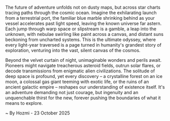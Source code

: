 
The future of adventure unfolds not on dusty maps, but across star charts tracing paths through the cosmic ocean. Imagine the exhilarating launch from a terrestrial port, the familiar blue marble shrinking behind as your vessel accelerates past light speed, leaving the known universe far astern. Each jump through warp space or slipstream is a gamble, a leap into the unknown, with nebulae swirling like paint across a canvas, and distant suns beckoning from uncharted systems. This is the ultimate odyssey, where every light-year traversed is a page turned in humanity's grandest story of exploration, venturing into the vast, silent canvas of the cosmos.

Beyond the velvet curtain of night, unimaginable wonders and perils await. Pioneers might navigate treacherous asteroid fields, outrun solar flares, or decode transmissions from enigmatic alien civilizations. The solitude of deep space is profound, yet every discovery – a crystalline forest on an ice moon, a colossal gas giant teeming with exotic life, or the ruins of an ancient galactic empire – reshapes our understanding of existence itself. It's an adventure demanding not just courage, but ingenuity and an unquenchable thirst for the new, forever pushing the boundaries of what it means to explore.

~ By Hozmi - 23 October 2025
